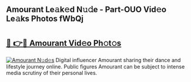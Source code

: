 ## Amourant Le𝚊k𝚎d N𝚞𝚍e - Part-OUO Vid𝚎o Le𝚊ks Photos fWbQj

# <h2><a href="http://fbeeibb.evod.top/?m=Amourant">🔗 👉🔴 Amourant Vid𝚎o Ph𝚘t𝚘s</a></h2>

[![Amourant N𝚞d𝚎s](https://i.imgur.com/8V9OHl7.gif)](http://fbeeibb.evod.top/?m=Amourant)
Digital influencer Amourant sharing their dance and lifestyle journey online. Public figures Amourant can be subject to intense media scrutiny of their personal lives. 
